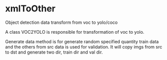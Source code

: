 # xmlToOther
Object detection data transform from voc to yolo/coco

A class VOC2YOLO is responsible for transformation of voc to yolo.

Generate data method is for generate random specified quantity train data and the others from src data is used for validation.
It will copy imgs from src to dst and generate two dir, train dir and val dir.
